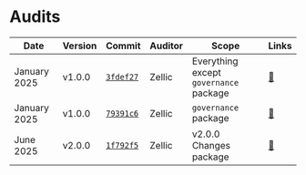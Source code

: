 # Audits

| Date         | Version | Commit                                                                    | Auditor | Scope                                  | Links                      |
| ------------ | ------- | ------------------------------------------------------------------------- | ------- | -------------------------------------- | -------------------------- |
| January 2025 | v1.0.0  | [`3fdef27`](https://github.com/OpenZeppelin/cairo-contracts/tree/3fdef27) | Zellic  | Everything except `governance` package | [🔗](./2025-01-v1.0.0.pdf) |
| January 2025 | v1.0.0  | [`79391c6`](https://github.com/OpenZeppelin/cairo-contracts/tree/79391c6) | Zellic  | `governance` package                   | [🔗](./2025-01-v1.0.0.pdf) |
| June 2025 | v2.0.0  | [`1f792f5`](https://github.com/OpenZeppelin/cairo-contracts/tree/1f792f5) | Zellic  | v2.0.0 Changes package                   | [🔗](./2025-06-v2.0.0.pdf) |
